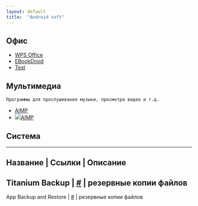 ```yaml
---
layout: default
title:  "Android soft"
---
```


<!--
<script>
var word;
function nnm(name){
word = name;
window.open();
document.forms[0].submit();
}
</script>
<form action="http://nnm-club.me/forum/tracker.php" method="post">
<input name="f" type="hidden" value="-1">
<input name="nm" type="hidden" value="javascript: return word;">
</form>
-->

## Офис
* [WPS Office](javascript:nnm("WPS");)
* [EBookDroid](javascript:rtr("Ebook");)
* [Test](nnm('Test');)

## Мультимедиа
`Программы для прослушивания музыки, просмотра видео и т.д.`
* [AIMP](http://tegos.ru)
* ![](/img/logo.jpg)[AIMP](http://aimp.ru)

## Система
---
Название | Ссылки | Описание
---
Titanium Backup | [#](4pda) | резервные копии файлов
---
App Backup and Restore | [#](4pda) | резервные копии файлов

<script>
function rtr(name){
window.open("https://rutracker.org/forum/tracker.php?nm="+name);
}
function nnm(name){
window.open("http://nnm-club.me/forum/tracker.php?nm="+name);
}
</script>
